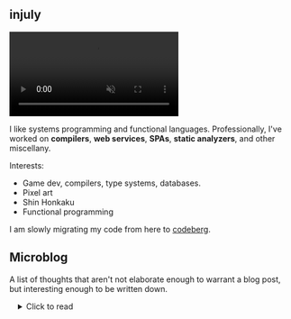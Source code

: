 ## injuly

<video autoplay loop muted>
    <source src="https://user-uploads.perchance.org/file/da1bf91d3531f0c92e59e6db38e44176.webm">
</video>


I like systems programming and functional languages.
Professionally, I've worked on **compilers**, **web services**, **SPAs**, **static analyzers**, and other miscellany.

Interests:
- Game dev, compilers, type systems, databases.
- Pixel art
- Shin Honkaku
- Functional programming

I am slowly migrating my code from here to [codeberg](https://codeberg.org/injuly).

## Microblog

A list of thoughts that aren't not elaborate enough to warrant a blog post, but interesting enough to be written down.

<details style="margin-left: 15px">
    <summary>Click to read</summary>

<details>
<summary>
    <h3>1. CRT displays and retro shaders</h3>
</summary>

I find it very interesting that video games today often try to emulate artifacts of the past that 
older developers would kill to get rid of.
The CRT screen shader is one of them. 
I wrote one for one of my (~~now abandoned~~) side projects, and was happy with how it turned out.
Here is an old GIF of the effect:

<img src="./bullet_hell.gif" width="50%" height="50%" />

The above shader displays two of my favorite effects that nail the "retro" feel when done well:
1. The [CRT](https://en.wikipedia.org/wiki/Cathode-ray_tube) screen bend.
2. [Chromatic Abberation](https://en.wikipedia.org/wiki/Chromatic_aberration).

It also has a scanline effect, but that's off topic.

CRT screens would shoot a cathode ray that would traverse the screen row-by-row.
If the screens weren't curved in shape, different points on the surface would be at different distances from the origin of the cathode ray, resulting in a distorted image.
The screens had to be curved at very precise angles to perfectly offset the distortion.

Since It's getting pretty late in the night at the time of me writing this, 
I'll leave this great explanation on chromatic aberration by an underrated youtuber, Pixel Prophecy:
- [What is Chromatic Abberation? (And why?)](https://www.youtube.com/watch?v=oE8Zjr5NJrM)

If you're wondering how it's implemented in the gif I showed above, I just offset the Red, Green, and Blue channels for every on-screen pixel. As for the scanlines, they're just periodically occuring horizontal lines timed with a sine wave.
</details>

</details>
